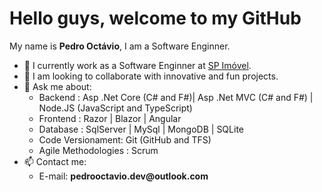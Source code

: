 <h1>Hello guys, welcome to my GitHub</h1>
<p>My name is <b>Pedro Octávio</b>, I am a Software Enginner.</p>
<ul>
  <li>🔭 I currently work as a Software Enginner at <a href="https://www.spimovel.com.br">SP Imóvel</a>.</li>
  <li>👯 I am looking to collaborate with innovative and fun projects.</li>
  <li>💬 Ask me about:
    <ul>
      <li>Backend : Asp .Net Core (C# and F#)| Asp .Net MVC (C# and F#) | Node.JS (JavaScript and TypeScript)</li>
      <li>Frontend : Razor | Blazor | Angular</li>
      <li>Database : SqlServer | MySql | MongoDB | SQLite</li>
      <li>Code Versionament: Git (GitHub and TFS)</li>
      <li>Agile Methodologies : Scrum</li>
    </ul>
  </li>
  <li>
  📫 Contact me:
  <ul>
    <li>E-mail: <b>pedrooctavio.dev@outlook.com</b></li>
  </ul>
  </li>
</ul>
